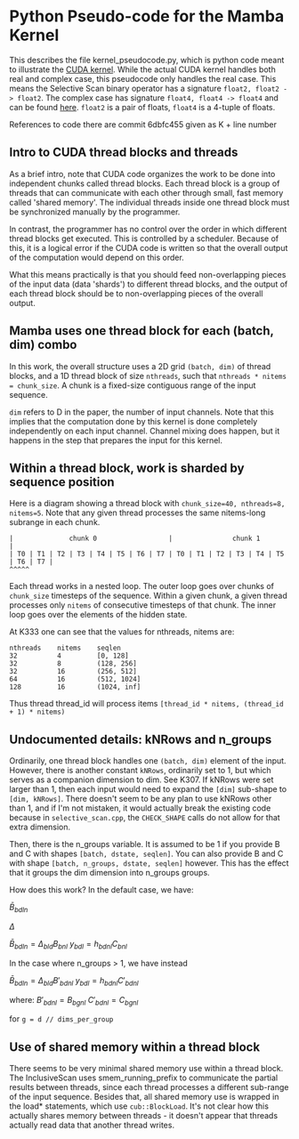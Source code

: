 # Python Pseudo-code for the Mamba Kernel

This describes the file kernel_pseudocode.py, which is python code meant to
illustrate the [CUDA kernel](./csrc/selective_scan/selective_scan_fwd_kernel.cuh).
While the actual CUDA kernel handles both real and complex case, this pseudocode only
handles the real case.  This means the Selective Scan binary operator has a signature
`float2, float2 -> float2`.  The complex case has signature `float4, float4 ->
float4` and can be found [here](./csrc/selective_scan/selective_scan_common.h#L118).
`float2` is a pair of floats, `float4` is a 4-tuple of floats.

References to code there are commit 6dbfc455 given as K + line number

## Intro to CUDA thread blocks and threads

As a brief intro, note that CUDA code organizes the work to be done into independent
chunks called thread blocks.  Each thread block is a group of threads that can
communicate with each other through small, fast memory called 'shared memory'.  The
individual threads inside one thread block must be synchronized manually by the
programmer.

In contrast, the programmer has no control over the order in which different thread
blocks get executed.  This is controlled by a scheduler.  Because of this, it is a
logical error if the CUDA code is written so that the overall output of the
computation would depend on this order.

What this means practically is that you should feed non-overlapping pieces of the
input data (data 'shards') to different thread blocks, and the output of each thread
block should be to non-overlapping pieces of the overall output.

## Mamba uses one thread block for each (batch, dim) combo

In this work, the overall structure uses a 2D grid `(batch, dim)` of thread blocks,
and a 1D thread block of size `nthreads`, such that `nthreads * nitems = chunk_size`.
A chunk is a fixed-size contiguous range of the input sequence.

`dim` refers to D in the paper, the number of input channels.  Note that this implies
that the computation done by this kernel is done completely independently on each
input channel.  Channel mixing does happen, but it happens in the step that prepares
the input for this kernel.

## Within a thread block, work is sharded by sequence position

Here is a diagram showing a thread block with `chunk_size=40, nthreads=8, nitems=5`.
Note that any given thread processes the same nitems-long subrange in each chunk.

```
|              chunk 0                  |               chunk 1                 |     
| T0 | T1 | T2 | T3 | T4 | T5 | T6 | T7 | T0 | T1 | T2 | T3 | T4 | T5 | T6 | T7 |
^^^^^
```

Each thread works in a nested loop.  The outer loop goes over chunks of `chunk_size`
timesteps of the sequence.  Within a given chunk, a given thread processes only
`nitems` of consecutive timesteps of that chunk.  The inner loop goes over the
elements of the hidden state.  

At K333 one can see that the values for nthreads, nitems are:

    nthreads    nitems    seqlen
    32          4         [0, 128] 
    32          8         (128, 256]
    32          16        (256, 512]
    64          16        (512, 1024]
    128         16        (1024, inf]

Thus thread thread_id will process items 
`[thread_id * nitems, (thread_id + 1) * nitems)`

## Undocumented details:  kNRows and n_groups

Ordinarily, one thread block handles one `(batch, dim)` element of the input.
However, there is another constant `kNRows`, ordinarily set to 1, but which serves as
a companion dimension to dim.   See K307.  If kNRows were set larger than 1, then
each input would need to expand the `[dim]` sub-shape to `[dim, kNRows]`.  There
doesn't seem to be any plan to use kNRows other than 1, and if I'm not mistaken, it
would actually break the existing code because in `selective_scan.cpp`, the
`CHECK_SHAPE` calls do not allow for that extra dimension. 

Then, there is the n_groups variable.  It is assumed to be 1 if you provide B and C
with shapes `[batch, dstate, seqlen]`.  You can also provide B and C with shape
`[batch, n_groups, dstate, seqlen]` however.  This has the effect that it groups the
dim dimension into n_groups groups.

How does this work?  In the default case, we have:

$\bar{B}_{bdln}$

$\Delta$

$\bar{B}_{bdln} = \Delta_{bld} B_{bnl}$
$y_{bdl} = h_{bdnl} C_{bnl}$

In the case where n_groups > 1, we have instead

$\bar{B}_{bdln} = \Delta_{bld} B'_{bdnl}$
$y_{bdl} = h_{bdnl} C'_{bdnl}$

where:
$B'_{bdnl} = B_{bgnl}$
$C'_{bdnl} = C_{bgnl}$

for `g = d // dims_per_group`


## Use of shared memory within a thread block

There seems to be very minimal shared memory use within a thread block.  The
InclusiveScan uses smem_running_prefix to communicate the partial results between
threads, since each thread processes a different sub-range of the input sequence.
Besides that, all shared memory use is wrapped in the load* statements, which use
`cub::BlockLoad`.  It's not clear how this actually shares memory between threads - it
doesn't appear that threads actually read data that another thread writes.

